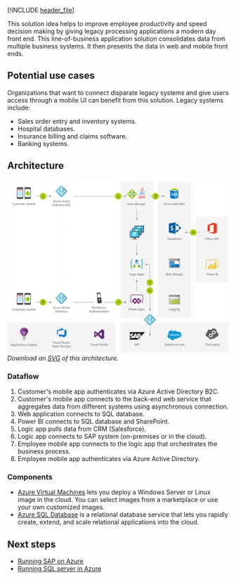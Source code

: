 [!INCLUDE [header_file](../../../includes/sol-idea-header.md)]

This solution idea helps to improve employee productivity and speed decision making by giving legacy processing applications a modern day front end. This line-of-business application solution consolidates data from multiple business systems. It then presents the data in web and mobile front ends.

## Potential use cases

Organizations that want to connect disparate legacy systems and give users access through a mobile UI can benefit from this solution. Legacy systems include:

* Sales order entry and inventory systems.
* Hospital databases.
* Insurance billing and claims software.
* Banking systems.

## Architecture

![Architecture Diagram](../media/adding-a-modern-web-and-mobile-frontend-to-a-legacy-claims-processing-application.png)
*Download an [SVG](../media/adding-a-modern-web-and-mobile-frontend-to-a-legacy-claims-processing-application.svg) of this architecture.*

### Dataflow

1. Customer's mobile app authenticates via Azure Active Directory B2C.
1. Customer's mobile app connects to the back-end web service that aggregates data from different systems using asynchronous connection.
1. Web application connects to SQL database.
1. Power BI connects to SQL database and SharePoint.
1. Logic app pulls data from CRM (Salesforce).
1. Logic app connects to SAP system (on-premises or in the cloud).
1. Employee mobile app connects to the logic app that orchestrates the business process.
1. Employee mobile app authenticates via Azure Active Directory.

### Components

* [Azure Virtual Machines](https://azure.microsoft.com/services/virtual-machines) lets you deploy a Windows Server or Linux image in the cloud. You can select images from a marketplace or use your own customized images.
* [Azure SQL Database](https://azure.microsoft.com/services/sql-database) is a relational database service that lets you rapidly create, extend, and scale relational applications into the cloud.

## Next steps

* [Running SAP on Azure](/azure/virtual-machines/workloads/sap/get-started?toc=%2fazure%2fvirtual-machines%2fwindows%2fclassic%2ftoc.json)
* [Running SQL server in Azure](/azure/sql-database/sql-database-get-started-portal)

